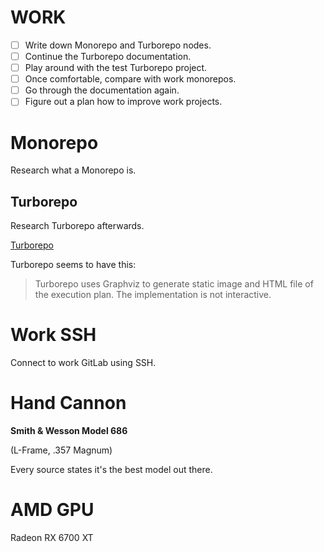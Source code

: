 # WORK

- [ ] Write down Monorepo and Turborepo nodes.
- [ ] Continue the Turborepo documentation.
- [ ] Play around with the test Turborepo project.
- [ ] Once comfortable, compare with work monorepos.
- [ ] Go through the documentation again.
- [ ] Figure out a plan how to improve work projects.

# Monorepo

Research what a Monorepo is.

## Turborepo

Research Turborepo afterwards.

[Turborepo](https://turbo.build/repo/docs)

Turborepo seems to have this:

> Turborepo uses Graphviz to generate static image and HTML file of the execution plan. The implementation is not interactive.

# Work SSH

Connect to work GitLab using SSH.

# Hand Cannon

**Smith & Wesson Model 686**

(L-Frame, .357 Magnum)

Every source states it's the best model out there.

# AMD GPU

Radeon RX 6700 XT
